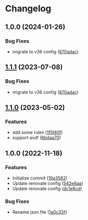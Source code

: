 # Changelog

## 1.0.0 (2024-01-26)


### Bug Fixes

* migrate to v36 config ([870adac](https://github.com/re-taro/renovate-config/commit/870adacbe4092c96736e4c6f1ffc08e8ba666e40))

## [1.1.1](https://github.com/re-taro/renovate-config/compare/1.1.0...1.1.1) (2023-07-08)


### Bug Fixes

* migrate to v36 config ([870adac](https://github.com/re-taro/renovate-config/commit/870adacbe4092c96736e4c6f1ffc08e8ba666e40))

## [1.1.0](https://github.com/re-taro/renovate-config/compare/1.0.0...1.1.0) (2023-05-02)


### Features

* add some rules ([1f5f40f](https://github.com/re-taro/renovate-config/commit/1f5f40f923d27f7f4960bfc079e7da65e455bd21))
* support asdf ([6bdaa70](https://github.com/re-taro/renovate-config/commit/6bdaa705490099c3c4abd254438913af57e9024c))

## 1.0.0 (2022-11-18)


### Features

* Initialize commit ([19a3582](https://github.com/re-taro/renovate-config/commit/19a358236f0f5c8f39160e0165019b4054fd8922))
* Update renovate config ([542e6aa](https://github.com/re-taro/renovate-config/commit/542e6aa2997779817c00f6e100bf409172170e77))
* Update renovate config ([dc1e6cd](https://github.com/re-taro/renovate-config/commit/dc1e6cd34787acdb35e874f2ff65d746f4f6f813))


### Bug Fixes

* Rename json file ([1a0c33f](https://github.com/re-taro/renovate-config/commit/1a0c33f48d392959035121ecd1adad526e4cd3d6))
